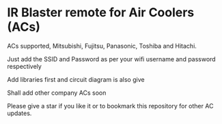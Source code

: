 # IR Blaster remote for Air Coolers (ACs)

 ACs supported, Mitsubishi, Fujitsu, Panasonic, Toshiba and Hitachi.

 Just add the SSID and Password as per your wifi username and password respectively

 Add libraries first and circuit diagram is also give

 Shall add other company ACs soon

 Please give a star if you like it or to bookmark this repository for other AC updates.
